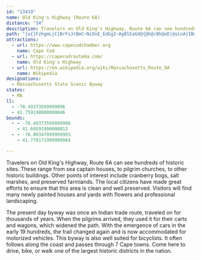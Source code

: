 ```yaml
---
id: "13419"
name: Old King's Highway (Route 6A)
distance: "34"
description: Travelers on Old King's Highway, Route 6A can see hundreds of historic sites. These range from sea captains' houses, to pilgrim churches, to other historic buildings.
path: "}a{}FzhgmLjC{BrFsJrBmC~NiOnE_EdGgI~AgBlEaGd@{@h@cBh@oD|@sLnA}IByDQ_HBaBXeCZmAfCgGh@kB^{DlCmLn@aHbEoLpC{It@aIhCq[r@sHlByGvGePtA_GrD}K|@kDd@qB^uG\\uChC{LhB_Hb@uBxAc\\tDip@bD{VtDkc@z@iJd@aDrKwa@fLoh@bBmGbB}ExCqGr@kA`KiNl@k@zDyBbAy@xL}PjSyPfAo@lIgDh@Y~@_An@kAl@sEh@mCj@kBlAmChA{A`ImHbEeEbB{BlDuPnBeFfDgEbC}HhEkLl@gCn@aF`@yBb@uAlCmHtAmGr@wBl@aAjKmJbGeGlB{Bt@{An@eCb@_H`@gDr@{B`CgGnA}BbDcDxAkArCqA|AuCdAqC^{BHqAC{B[mCoBeHM_A?gBNgB^{AX}@rEoK`AgDDmAWqAc@aAu@eCcCsLq@iPo@mEg@yEk@aDmCaIMeCNmA\\sAHyA?gCSqB[eAYi@y@kAyB_Co@eAYaAYsBYuJUeAeAmA}AsCqCeBYq@q@{DSk@SUoDsB}BeCe@}@KiAC}AJcPRgDn@_G^kOUiAiAoCs@sCMkAAmARsAb@aAxG}Eb@o@nAyEbA}CRiA\\sEV}@nD}IXmAhA_HU{O\\aIGyCuC_WIkA?oDZqCtA{Cv@sDNsAb@eJpAiHFgAOeAm@sAoDaNE_A@yHM{Bk@kFcB}Ks@}BcBaEQuA`@_FR}Q~@gKF_Gd@mCx@gDP_BRiGCyCQmDi@kFY{DOm@i@iA{@}@mCkBi@k@c@{Ae@_DUmDSkGOwODoHX{LEkAWk@qBgDaE{FsAaDcB_Da@eAc@oEIkDByAbFmdAr@yTt@uEBgADgDIyPU_COm@i@_BoIeQqAaGc@yAmGoQmAsBeDsCm@s@_@y@cFmPsAsCyE{HkWkYaLuI}CqBeNsHsEsA}E_@kZm@eTaAqQRo@?k@Qm@g@qL_NaKgKyBcBgBcA_EiDcAiA}Wcf@c@kAuAgF]eBEeAEmDTcB|GkPpKgUb@}AlAuKDkAcA}HE_AD{H|@eGnAmDTmAK{L}AaQ]kXQkEy@oJcAcGu@kGmCm_@IsIiBaJmEaRcDcQiD__@gCuVOcAiFqOyOi`@qGiQu@kCImBRkBzMaf@hDmRd@}DAqAmAaHe@aBoJmSiDiEy@cBqDaN}G}RiA{BqHgMmAsAmBmAm@w@yCoHiB{Bw@}AiFuOwA{EyAuHK}A?sCN}K]gEuCuYmA{G_B{FYeBi@aIk@_GqEwOiB_FqEoK_AmB_@e@}GyHcAyAuAcD}@sEcDoSyBw[]gCmE{Xu@mE}CoN[uBO}AGua@OmWH}N?g@}@mIEwBfBsd@rAkUCkBSmB[mBq@aB]qAmDuG_@c@oA}CgEyI"
attractions:
  - url: https://www.capecodchamber.org
    name: Cape Cod
  - url: https://capecodroute6a.com/
    name: Old King's Highway
  - url: https://en.wikipedia.org/wiki/Massachusetts_Route_6A
    name: Wikipedia
designations:
  - Massachusetts State Scenic Byway
states:
  - MA
ll:
  - -70.49373599999996
  - 41.759190000000046
bounds:
  - - -70.49373599999996
    - 41.69591900000012
  - - -70.00347099999993
    - 41.778171999999984

---
```


Travelers on Old King's Highway, Route 6A can see hundreds of historic sites. These range from sea captain houses, to pilgrim churches, to other historic buildings. Other points of interest include cranberry bogs, salt marshes, and preserved farmlands. The local citizens have made great efforts to ensure that this area is clean and well preserved. Visitors will find many newly painted houses and yards with flowers and professional landscaping.

The present day byway was once an Indian trade route, traveled on for thousands of years. When the pilgrims arrived, they used it for their carts and wagons, which widened the path. With the emergence of cars in the early 19 hundreds, the trail changed again and is now accommodated for motorized vehicles. This byway is also well suited for bicyclists. It often follows along the coast and passes through 7 Cape towns. Come here to drive, bike, or walk one of the largest historic districts in the nation.
